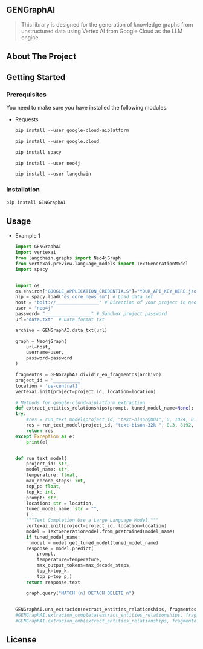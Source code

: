 ## GENGraphAI

>  This library is designed for the generation of knowledge graphs from unstructured data using Vertex AI from Google Cloud as the LLM engine.
## About The Project

<!-- GETTING STARTED -->
## Getting Started

### Prerequisites

You need to make sure you have installed the following modules.
* Requests
  ```s
  pip install --user google-cloud-aiplatform
  ```
  ```s
  pip install --user google.cloud
  ```
  ```s
  pip install spacy
  ```
  ```s
  pip install --user neo4j
  ```
  ```s
  pip install --user langchain
  ```
  
### Installation

```python
pip install GENGraphAI
```

<!-- USAGE EXAMPLES -->
## Usage

* Example 1
    ```python
    import GENGraphAI
    import vertexai
    from langchain.graphs import Neo4jGraph
    from vertexai.preview.language_models import TextGenerationModel
    import spacy


    import os
    os.environ["GOOGLE_APPLICATION_CREDENTIALS"]="YOUR_API_KEY_HERE.json" # your api key
    nlp = spacy.load("es_core_news_sm") # Load data set
    host = "bolt://________________" # Direction of your project in neo4j sandbox
    user = "neo4j"
    password= "_________________" # Sandbox project password
    url="data.txt"  # Data format txt

    archivo = GENGraphAI.data_txt(url)

    graph = Neo4jGraph(
        url=host,
        username=user,
        password=password
    )

    fragmentos = GENGraphAI.dividir_en_fragmentos(archivo)
    project_id = '__________'
    location = 'us-central1' 
    vertexai.init(project=project_id, location=location)
    
    # Methods for google-cloud-aiplatform extraction
    def extract_entities_relationships(prompt, tuned_model_name=None):
    try:
        #res = run_text_model(project_id, "text-bison@001", 0, 1024, 0.8, 40, prompt, location, tuned_model_name)
        res = run_text_model(project_id, "text-bison-32k ", 0.3, 8192, 0.8, 40, prompt, location, tuned_model_name)
        return res
    except Exception as e:
        print(e)


    def run_text_model(
        project_id: str,
        model_name: str,
        temperature: float,
        max_decode_steps: int,
        top_p: float,
        top_k: int,
        prompt: str,
        location: str = location,
        tuned_model_name: str = "",
        ) :
        """Text Completion Use a Large Language Model."""
        vertexai.init(project=project_id, location=location)
        model = TextGenerationModel.from_pretrained(model_name)
        if tuned_model_name:
          model = model.get_tuned_model(tuned_model_name)
        response = model.predict(
            prompt,
            temperature=temperature,
            max_output_tokens=max_decode_steps,
            top_k=top_k,
            top_p=top_p,)
        return response.text

        graph.query("MATCH (n) DETACH DELETE n")

      
    GENGraphAI.una_extracion(extract_entities_relationships, fragmentos[0],graph) # Method for extracting a single fragment
    #GENGraphAI.extracion_completa(extract_entities_relationships, fragmentos, graph) # Method for complete extraction of the fragment text
    #GENGraphAI.extracion_emb(extract_entities_relationships, fragmentos[0], graph,nlp) # Method for extracting a single fragment with embedding
    ```
<!-- LICENSE -->
## License
